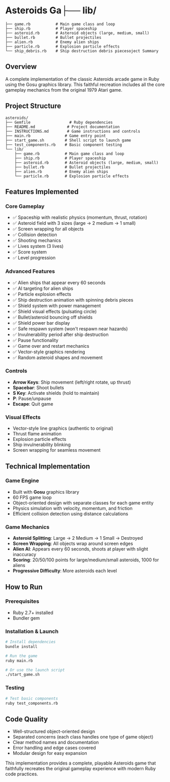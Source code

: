 # Asteroids Ga├── lib/
    ├── game.rb           # Main game class and loop
    ├── ship.rb           # Player spaceship
    ├── asteroid.rb       # Asteroid objects (large, medium, small)
    ├── bullet.rb         # Bullet projectiles
    ├── alien.rb          # Enemy alien ships
    ├── particle.rb       # Explosion particle effects
    └── ship_debris.rb    # Ship destruction debris piecesoject Summary

## Overview
A complete implementation of the classic Asteroids arcade game in Ruby using the Gosu graphics library. This faithful recreation includes all the core gameplay mechanics from the original 1979 Atari game.

## Project Structure
```
asteroids/
├── Gemfile                 # Ruby dependencies
├── README.md              # Project documentation
├── INSTRUCTIONS.md        # Game instructions and controls
├── main.rb               # Game entry point
├── start_game.sh         # Shell script to launch game
├── test_components.rb    # Basic component testing
└── lib/
    ├── game.rb           # Main game class and loop
    ├── ship.rb           # Player spaceship
    ├── asteroid.rb       # Asteroid objects (large, medium, small)
    ├── bullet.rb         # Bullet projectiles
    ├── alien.rb          # Enemy alien ships
    └── particle.rb       # Explosion particle effects
```

## Features Implemented

### Core Gameplay
- ✅ Spaceship with realistic physics (momentum, thrust, rotation)
- ✅ Asteroid field with 3 sizes (large → 2 medium → 1 small)
- ✅ Screen wrapping for all objects
- ✅ Collision detection
- ✅ Shooting mechanics
- ✅ Lives system (3 lives)
- ✅ Score system
- ✅ Level progression

### Advanced Features
- ✅ Alien ships that appear every 60 seconds
- ✅ AI targeting for alien ships
- ✅ Particle explosion effects
- ✅ Ship destruction animation with spinning debris pieces
- ✅ Shield system with power management
- ✅ Shield visual effects (pulsating circle)
- ✅ Bullet/asteroid bouncing off shields
- ✅ Shield power bar display
- ✅ Safe respawn system (won't respawn near hazards)
- ✅ Invulnerability period after ship destruction
- ✅ Pause functionality
- ✅ Game over and restart mechanics
- ✅ Vector-style graphics rendering
- ✅ Random asteroid shapes and movement

### Controls
- **Arrow Keys**: Ship movement (left/right rotate, up thrust)
- **Spacebar**: Shoot bullets
- **S Key**: Activate shields (hold to maintain)
- **P**: Pause/unpause
- **Escape**: Quit game

### Visual Effects
- Vector-style line graphics (authentic to original)
- Thrust flame animation
- Explosion particle effects
- Ship invulnerability blinking
- Screen wrapping for seamless movement

## Technical Implementation

### Game Engine
- Built with **Gosu** graphics library
- 60 FPS game loop
- Object-oriented design with separate classes for each game entity
- Physics simulation with velocity, momentum, and friction
- Efficient collision detection using distance calculations

### Game Mechanics
- **Asteroid Splitting**: Large → 2 Medium → 1 Small → Destroyed
- **Screen Wrapping**: All objects wrap around screen edges
- **Alien AI**: Appears every 60 seconds, shoots at player with slight inaccuracy
- **Scoring**: 20/50/100 points for large/medium/small asteroids, 1000 for aliens
- **Progressive Difficulty**: More asteroids each level

## How to Run

### Prerequisites
- Ruby 2.7+ installed
- Bundler gem

### Installation & Launch
```bash
# Install dependencies
bundle install

# Run the game
ruby main.rb

# Or use the launch script
./start_game.sh
```

### Testing
```bash
# Test basic components
ruby test_components.rb
```

## Code Quality
- Well-structured object-oriented design
- Separated concerns (each class handles one type of game object)
- Clear method names and documentation
- Error handling and edge cases covered
- Modular design for easy expansion

This implementation provides a complete, playable Asteroids game that faithfully recreates the original gameplay experience with modern Ruby code practices.
